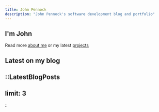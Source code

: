 ```yaml
---
title: John Pennock
description: "John Pennock's software development blog and portfolio"
--- 
```


## I'm John

Read more [about me](/about) or my latest [projects](/projects)


## Latest on my blog
::LatestBlogPosts
---
limit: 3
---
::
